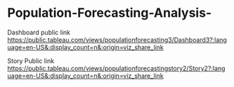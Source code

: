 # Population-Forecasting-Analysis-

Dashboard public link         https://public.tableau.com/views/populationforecasting3/Dashboard3?:language=en-US&:display_count=n&:origin=viz_share_link

Story Public link              https://public.tableau.com/views/populationforecastingstory2/Story2?:language=en-US&:display_count=n&:origin=viz_share_link
